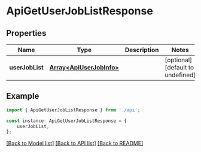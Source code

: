 # ApiGetUserJobListResponse


## Properties

Name | Type | Description | Notes
------------ | ------------- | ------------- | -------------
**userJobList** | [**Array&lt;ApiUserJobInfo&gt;**](ApiUserJobInfo.md) |  | [optional] [default to undefined]

## Example

```typescript
import { ApiGetUserJobListResponse } from './api';

const instance: ApiGetUserJobListResponse = {
    userJobList,
};
```

[[Back to Model list]](../README.md#documentation-for-models) [[Back to API list]](../README.md#documentation-for-api-endpoints) [[Back to README]](../README.md)
